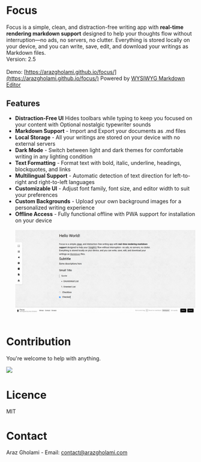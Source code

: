# Focus
Focus is a simple, clean, and distraction-free writing app with **real-time rendering markdown support** designed to help your thoughts flow without interruption—no ads, no servers, no clutter. Everything is stored locally on your device, and you can write, save, edit, and download your writings as Markdown files.
<br>Version: 2.5<br><br>
Demo: [https://arazgholami.github.io/focus/](https://arazgholami.github.io/focus/)
Powered by [WYSIWYG Markdown Editor](https://github.com/arazgholami/markdown-editor/)

## Features
* **Distraction-Free UI** Hides toolbars while typing to keep you focused on your content with Optional nostalgic typewriter sounds
* **Markdown Support** - Import and Export your documents as .md files
* **Local Storage** - All your writings are stored on your device with no external servers
* **Dark Mode** - Switch between light and dark themes for comfortable writing in any lighting condition
* **Text Formatting** - Format text with bold, italic, underline, headings, blockquotes, and links
* **Multilingual Support** - Automatic detection of text direction for left-to-right and right-to-left languages
* **Customizable UI** - Adjust font family, font size, and editor width to suit your preferences
* **Custom Backgrounds** - Upload your own background images for a personalized writing experience
* **Offline Access** - Fully functional offline with PWA support for installation on your device
<br><br>
![Focus](screenshot.png)
<br><br>
# Contribution
You're welcome to help with anything.

<a href="https://buymeacoffee.com/arazgholami"><img src="https://cdn.buymeacoffee.com/buttons/v2/default-yellow.png" width="200" /></a>

# Licence
MIT

# Contact
Araz Gholami - Email: contact@arazgholami.com